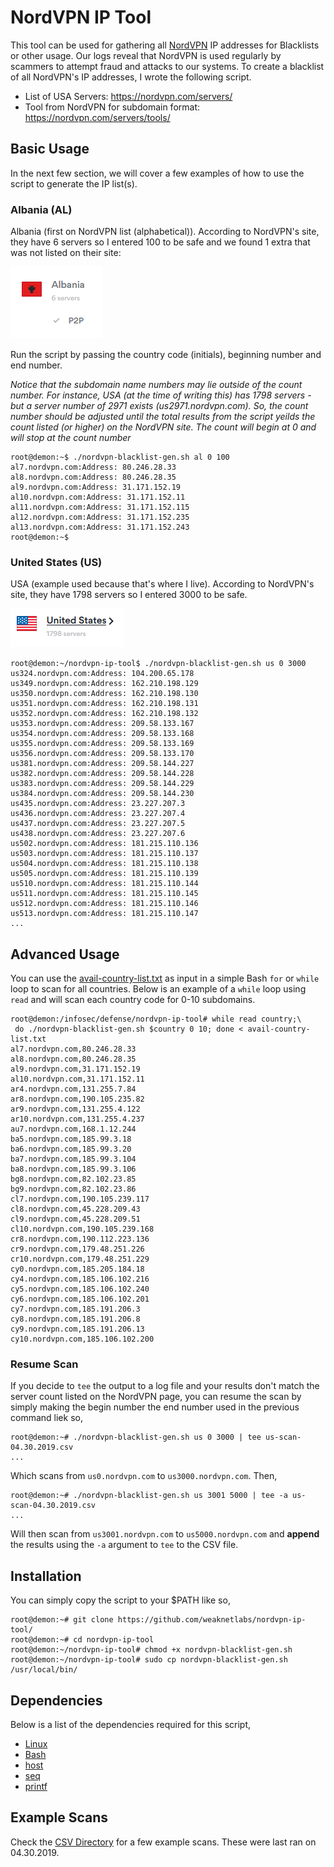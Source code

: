 # NordVPN IP Tool
This tool can be used for gathering all [NordVPN](https://nordvpn.com/) IP addresses for Blacklists or other usage. Our logs reveal that NordVPN is used regularly by scammers to attempt fraud and attacks to our systems. To create a blacklist of all NordVPN's IP addresses, I wrote the following script.

* List of USA Servers: https://nordvpn.com/servers/
* Tool from NordVPN for subdomain format: https://nordvpn.com/servers/tools/

## Basic Usage
In the next few section, we will cover a few examples of how to use the script to generate the IP list(s).
### Albania (AL)
Albania (first on NordVPN list (alphabetical)). According to NordVPN's site, they have 6 servers so I entered 100 to be safe and we found 1 extra that was not listed on their site:

![Albania Screenshot](images/al.png)

Run the script by passing the country code (initials), beginning number and end number.

*Notice that the subdomain name numbers may lie outside of the count number. For instance, USA (at the time of writing this) has 1798 servers - but a server number of 2971 exists (us2971.nordvpn.com). So, the count number should be adjusted until the total results from the script yeilds the count listed (or higher) on the NordVPN site. The count will begin at 0 and will stop at the count number*

```
root@demon:~$ ./nordvpn-blacklist-gen.sh al 0 100
al7.nordvpn.com:Address: 80.246.28.33
al8.nordvpn.com:Address: 80.246.28.35
al9.nordvpn.com:Address: 31.171.152.19
al10.nordvpn.com:Address: 31.171.152.11
al11.nordvpn.com:Address: 31.171.152.115
al12.nordvpn.com:Address: 31.171.152.235
al13.nordvpn.com:Address: 31.171.152.243
root@demon:~$ 
```
### United States (US)
USA (example used because that's where I live). According to NordVPN's site, they have 1798 servers so I entered 3000 to be safe.

![USA Screenshot](images/us.PNG)

```
root@demon:~/nordvpn-ip-tool$ ./nordvpn-blacklist-gen.sh us 0 3000
us324.nordvpn.com:Address: 104.200.65.178
us349.nordvpn.com:Address: 162.210.198.129
us350.nordvpn.com:Address: 162.210.198.130
us351.nordvpn.com:Address: 162.210.198.131
us352.nordvpn.com:Address: 162.210.198.132
us353.nordvpn.com:Address: 209.58.133.167
us354.nordvpn.com:Address: 209.58.133.168
us355.nordvpn.com:Address: 209.58.133.169
us356.nordvpn.com:Address: 209.58.133.170
us381.nordvpn.com:Address: 209.58.144.227
us382.nordvpn.com:Address: 209.58.144.228
us383.nordvpn.com:Address: 209.58.144.229
us384.nordvpn.com:Address: 209.58.144.230
us435.nordvpn.com:Address: 23.227.207.3
us436.nordvpn.com:Address: 23.227.207.4
us437.nordvpn.com:Address: 23.227.207.5
us438.nordvpn.com:Address: 23.227.207.6
us502.nordvpn.com:Address: 181.215.110.136
us503.nordvpn.com:Address: 181.215.110.137
us504.nordvpn.com:Address: 181.215.110.138
us505.nordvpn.com:Address: 181.215.110.139
us510.nordvpn.com:Address: 181.215.110.144
us511.nordvpn.com:Address: 181.215.110.145
us512.nordvpn.com:Address: 181.215.110.146
us513.nordvpn.com:Address: 181.215.110.147
...
```
## Advanced Usage
You can use the [avail-country-list.txt](avail-country-list.txt) as input in a simple Bash `for` or `while` loop to scan for all countries. Below is an example of a `while` loop using `read` and will scan each country code for 0-10 subdomains.
```
root@demon:/infosec/defense/nordvpn-ip-tool# while read country;\
 do ./nordvpn-blacklist-gen.sh $country 0 10; done < avail-country-list.txt 
al7.nordvpn.com,80.246.28.33
al8.nordvpn.com,80.246.28.35
al9.nordvpn.com,31.171.152.19
al10.nordvpn.com,31.171.152.11
ar4.nordvpn.com,131.255.7.84
ar8.nordvpn.com,190.105.235.82
ar9.nordvpn.com,131.255.4.122
ar10.nordvpn.com,131.255.4.237
au7.nordvpn.com,168.1.12.244
ba5.nordvpn.com,185.99.3.18
ba6.nordvpn.com,185.99.3.20
ba7.nordvpn.com,185.99.3.104
ba8.nordvpn.com,185.99.3.106
bg8.nordvpn.com,82.102.23.85
bg9.nordvpn.com,82.102.23.86
cl7.nordvpn.com,190.105.239.117
cl8.nordvpn.com,45.228.209.43
cl9.nordvpn.com,45.228.209.51
cl10.nordvpn.com,190.105.239.168
cr8.nordvpn.com,190.112.223.136
cr9.nordvpn.com,179.48.251.226
cr10.nordvpn.com,179.48.251.229
cy0.nordvpn.com,185.205.184.18
cy4.nordvpn.com,185.106.102.216
cy5.nordvpn.com,185.106.102.240
cy6.nordvpn.com,185.106.102.201
cy7.nordvpn.com,185.191.206.3
cy8.nordvpn.com,185.191.206.8
cy9.nordvpn.com,185.191.206.13
cy10.nordvpn.com,185.106.102.200
```
### Resume Scan
If you decide to `tee` the output to a log file and your results don't match the server count listed on the NordVPN page, you can resume the scan by simply making the begin number the end number used in the previous command liek so,
```
root@demon:~# ./nordvpn-blacklist-gen.sh us 0 3000 | tee us-scan-04.30.2019.csv
...
```
Which scans from `us0.nordvpn.com` to `us3000.nordvpn.com`. Then,
```
root@demon:~# ./nordvpn-blacklist-gen.sh us 3001 5000 | tee -a us-scan-04.30.2019.csv
...
```
Will then scan from `us3001.nordvpn.com` to `us5000.nordvpn.com` and **append** the results using the `-a` argument to `tee` to the CSV file.
## Installation
You can simply copy the script to your $PATH like so,
```
root@demon:~# git clone https://github.com/weaknetlabs/nordvpn-ip-tool/
root@demon:~# cd nordvpn-ip-tool
root@demon:~/nordvpn-ip-tool# chmod +x nordvpn-blacklist-gen.sh
root@demon:~/nordvpn-ip-tool# sudo cp nordvpn-blacklist-gen.sh /usr/local/bin/
```
## Dependencies
Below is a list of the dependencies required for this script,
* [Linux](https://www.demonlinux.com/)
* [Bash](https://www.gnu.org/software/bash/)
* [host](https://linux.die.net/man/1/host)
* [seq](https://linux.die.net/man/1/seq)
* [printf](https://linux.die.net/man/3/printf)

## Example Scans
Check the [CSV Directory](csv/) for a few example scans. These were last ran on 04.30.2019.
